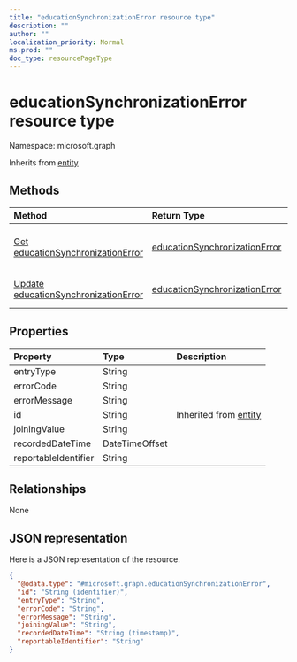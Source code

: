 ```yaml
---
title: "educationSynchronizationError resource type"
description: ""
author: ""
localization_priority: Normal
ms.prod: ""
doc_type: resourcePageType
---
```


# educationSynchronizationError resource type


Namespace: microsoft.graph




Inherits from [entity](../resources/entity.md)

## Methods
|Method|Return Type|Description|
|:---|:---|:---|
|[Get educationSynchronizationError](../api/educationsynchronizationerror-get.md)|[educationSynchronizationError](../resources/educationsynchronizationerror.md)|Read properties and relationships of the [educationSynchronizationError](../resources/educationsynchronizationerror.md) object.|
|[Update educationSynchronizationError](../api/educationsynchronizationerror-update.md)|[educationSynchronizationError](../resources/educationsynchronizationerror.md)|Update the properties of a [educationSynchronizationError](../resources/educationsynchronizationerror.md) object.|

## Properties
|Property|Type|Description|
|:---|:---|:---|
|entryType|String||
|errorCode|String||
|errorMessage|String||
|id|String| Inherited from [entity](../resources/entity.md)|
|joiningValue|String||
|recordedDateTime|DateTimeOffset||
|reportableIdentifier|String||

## Relationships
None

## JSON representation
Here is a JSON representation of the resource.
<!-- {
  "blockType": "resource",
  "keyProperty": "id",
  "@odata.type": "microsoft.graph.educationSynchronizationError",
  "baseType": "microsoft.graph.entity",
  "openType": false
}
-->
``` json
{
  "@odata.type": "#microsoft.graph.educationSynchronizationError",
  "id": "String (identifier)",
  "entryType": "String",
  "errorCode": "String",
  "errorMessage": "String",
  "joiningValue": "String",
  "recordedDateTime": "String (timestamp)",
  "reportableIdentifier": "String"
}
```

